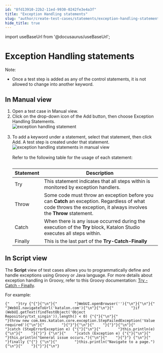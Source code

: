 ```yaml
---
id: "8fd13910-22b2-11ed-9930-0242fe3e4a3f"
title: "Exception Handling statements"
slug: "author/create-test-cases/statements/exception-handling-statements"
hide_title: true
---
```

import useBaseUrl from '@docusaurus/useBaseUrl';


# <a id="id_10" class="anchor_top_offset"/><a id="ariaid-title1" class="anchor_top_offset"/>Exception Handling statements

<div xmlns="http://www.w3.org/1999/xhtml" className="note note note_note"><span className="note__title">Note:</span> 
  <ul className="ul"><li className="li"><p className="p">Once a test step is added as any of the control statements, it
        is not allowed to change into another keyword.</p></li></ul>
</div>

## <a id="task-9820" class="anchor_top_offset"/>In Manual view 

<ol xmlns="http://www.w3.org/1999/xhtml" className="ol steps"><li className="li step stepexpand"><span className="ph cmd">Open a test case in <span className="ph uicontrol">Manual</span>  view.</span></li><li className="li step stepexpand"><span className="ph cmd">Click on the drop-down icon of the <span className="ph uicontrol">Add</span> button,       then choose <span className="ph uicontrol">Exception Handling Statements</span>.</span><div className="itemgroup stepxmp"><img className="image" src={useBaseUrl("https://github.com/katalon-studio/docs-images/raw/master/katalon-studio/docs/statements/exception-handling-statements.png")} width={500} alt="exception handling statement" /><br /><br /></div></li><li className="li step stepexpand"><span className="ph cmd">To add a keyword under a statement, select that statement, then       click <span className="ph uicontrol">Add</span>. A test step is created under that       statement.</span><div className="itemgroup stepxmp"><img className="image" src={useBaseUrl("https://github.com/katalon-studio/docs-images/raw/master/katalon-studio/docs/statements/exception-handling.png")} alt="exception handling statements in manual view" /><br /><br /></div><div className="itemgroup info">Refer to the following table for the usage of each       statement:<table className="table"><caption /><thead className="thead"><tr className><th className="entry anchor_top_offset" id="task-9820__entry__1">Statement</th><th className="entry anchor_top_offset" id="task-9820__entry__2">Description</th></tr></thead><tbody className="tbody"><tr className><td className="entry" headers="task-9820__entry__1 task-9820__entry__2 ">Try</td><td className="entry" headers="task-9820__entry__1 task-9820__entry__2 ">This statement indicates that all steps within is monitored by               exception handlers.</td></tr><tr className><td className="entry" headers="task-9820__entry__1 task-9820__entry__2 ">Throw</td><td className="entry" headers="task-9820__entry__1 task-9820__entry__2 ">Some code must throw an exception before you can               <strong className="ph b">Catch</strong> an exception. Regardless of what code throws               the exception, it always involves the <strong className="ph b">Throw</strong>               statement.</td></tr><tr className><td className="entry" headers="task-9820__entry__1 task-9820__entry__2 ">Catch</td><td className="entry" headers="task-9820__entry__1 task-9820__entry__2 ">When there is any issue occurred during the execution of the               <strong className="ph b">Try</strong> block, Katalon Studio executes all steps               within.</td></tr><tr className><td className="entry" headers="task-9820__entry__1 task-9820__entry__2 ">Finally</td><td className="entry" headers="task-9820__entry__1 task-9820__entry__2 ">This is the last part of the <strong className="ph b">Try-Catch-Finally</strong></td></tr></tbody></table></div></li></ol> 
      

## <a id="id_12" class="anchor_top_offset"/>In Script view

      
        
<p xmlns="http://www.w3.org/1999/xhtml" className="p">The <strong className="ph b">Script</strong> view of test cases allows you   to programmatically define and handle exceptions using Groovy or   Java language. For more details about exception handling in Groovy,   refer to this Groovy documentation: <a className="xref j-external-link" href="http://groovy-lang.org/semantics.html#_try_catch_finally" target="_blank">Try     - Catch - Finally</a>.</p> 
        
<p xmlns="http://www.w3.org/1999/xhtml" className="p">For example:</p> 
                  
<pre xmlns="http://www.w3.org/1999/xhtml" className="pre codeblock"><code>{"   "}try {"{"}{"\n"}{"        "}WebUI.openBrowser(''){"\n"}{"\n"}{"        "}WebUI.navigateToUrl('katalon.com'){"\n"}{"\n"}{"        "}if (WebUI.getText(findTestObject('Object Repository/txt_singin')).length() &lt; 0) {"{"}{"\n"}{"            "}throw new com.kms.katalon.core.exception.StepFailedException('Value required'){"\n"}{"        "}{"}"}{"\n"}{"    "}{"}"}{"\n"}{"    "}catch (StepErrorException e) {"{"}{"\n"}{"        "}this.println(e){"\n"}{"    "}{"}"} {"\n"}{"    "}catch (Exception e) {"{"}{"\n"}{"        "}this.println("General issue occurs."){"\n"}{"    "}{"}"} {"\n"}{"    "}finally {"{"} {"\n"}{"        "}this.println("Navigate to a page."){"\n"}{"    "}{"}"}{"\n"}</code></pre> 
              
    
